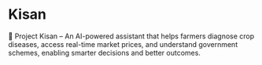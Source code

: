 # Kisan
🌱 Project Kisan – An AI-powered assistant that helps farmers diagnose crop diseases, access real-time market prices, and understand government schemes, enabling smarter decisions and better outcomes.
